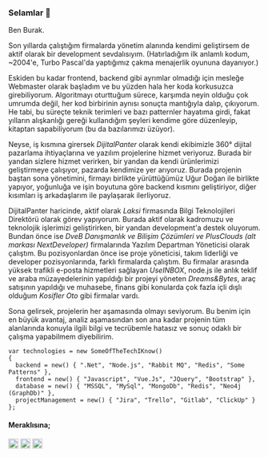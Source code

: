 ### Selamlar 👋

Ben Burak.

Son yıllarda çalıştığım firmalarda yönetim alanında kendimi geliştirsem de aktif olarak bir development sevdalısıyım. (Hatırladığım ilk anlamlı kodum, ~2004'e, Turbo Pascal'da yaptığımız çakma menajerlik oyununa dayanıyor.)

Eskiden bu kadar frontend, backend gibi ayrımlar olmadığı için mesleğe Webmaster olarak başladım ve bu yüzden hala her koda korkusuzca girebiliyorum. Algoritmayı oturttuğum sürece, karşımda neyin olduğu çok umrumda değil, her kod birbirinin aynısı sonuçta mantığıyla dalıp, çıkıyorum. He tabi, bu süreçte teknik terimleri ve bazı patternler hayatıma girdi, fakat yılların alışkanlığı gereği kullandığım şeyleri kendime göre düzenleyip, kitaptan sapabiliyorum (bu da bazılarımızı üzüyor).

Neyse, iş kısmına girersek *DijitalPanter* olarak kendi ekibimizle 360° dijital pazarlama ihtiyaçlarına ve yazılım projelerine hizmet veriyoruz. Burada bir yandan sizlere hizmet verirken, bir yandan da kendi ürünlerimizi geliştirmeye çalışıyor, pazarda kendimize yer arıyoruz. Burada projenin baştan sona yönetimini, firmayı birlikte yürüttüğümüz Uğur Doğan ile birlikte yapıyor, yoğunluğa ve işin boyutuna göre backend kısmını geliştiriyor, diğer kısımları iş arkadaşlarım ile paylaşarak ilerliyoruz.

DijitalPanter haricinde, aktif olarak _Laksi_ firmasında Bilgi Teknolojileri Direktörü olarak görev yapıyorum. Burada aktif olarak kadromuzu ve teknolojik işlerimizi geliştirirken, bir yandan development'a destek oluyorum. Bundan önce ise _DveB Danışmanlık ve Bilişim Çözümleri ve PlusClouds  (alt markası NextDeveloper)_ firmalarında Yazılım Departman Yöneticisi olarak çalıştım. Bu pozisyonlardan önce ise proje yöneticisi, takım liderliği ve developer pozisyonlarında, farklı firmalarda çalıştım. Bu firmalar arasında yüksek trafikli e-posta hizmetleri sağlayan _UseINBOX_, node.js ile anlık teklif ve araba müzayedelerinin yapıldığı bir projeyi yöneten _Dreams&Bytes_, araç satışının yapıldığı ve muhasebe, finans gibi konularda çok fazla içli dışlı olduğum _Kosifler Oto_ gibi firmalar vardı.

Sona gelirsek, projelerin her aşamasında olmayı seviyorum. Bu benim için en büyük avantaj, analiz aşamasından son ana kadar projenin tüm alanlarında konuyla ilgili bilgi ve tecrübemle hatasız ve sonuç odaklı bir çalışma yapabilmem diyebilirim.

~~~
var technologies = new SomeOfTheTechIKnow()
{
  backend = new() { ".Net", "Node.js", "Rabbit MQ", "Redis", "Some Patterns" },
  frontend = new() { "Javascript", "Vue.Js", "JQuery", "Bootstrap" },
  database = new() { "MSSQL", "MySql", "MongoDb", "Redis", "Neo4j (GraphDb)" },
  projectManagement = new() { "Jira", "Trello", "Gitlab", "ClickUp" }
}; 
~~~

#### Meraklısına;
<p align="left">
<a href="https://linkedin.com/in/burakkasikci" target="_blank"><img align="center" src="https://raw.githubusercontent.com/rahuldkjain/github-profile-readme-generator/master/src/images/icons/Social/linked-in-alt.svg" alt="burakkasikci" height="20"   /></a>
<a href="https://instagram.com/burakkasikci" target="_blank"><img align="center" src="https://raw.githubusercontent.com/rahuldkjain/github-profile-readme-generator/master/src/images/icons/Social/instagram.svg" alt="burakkasikci" height="20" /></a>
<a href="https://twitter.com/burakkasikci" target="_blank"><img align="center" src="https://raw.githubusercontent.com/rahuldkjain/github-profile-readme-generator/master/src/images/icons/Social/twitter.svg" alt="burakkasikci" height="20" /></a>
</p> 
